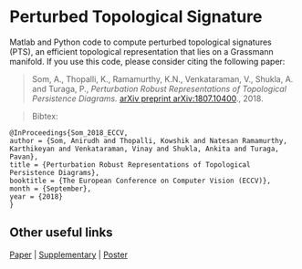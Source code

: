 # Perturbed Topological Signature

Matlab and Python code to compute perturbed topological signatures (PTS), an efficient topological representation that lies on a Grassmann manifold. If you use this code, please consider citing the following paper:

>Som, A., Thopalli, K., Ramamurthy, K.N., Venkataraman, V., Shukla, A. and Turaga, P.,
*Perturbation Robust Representations of Topological Persistence Diagrams.*
[arXiv preprint arXiv:1807.10400](https://arxiv.org/abs/1807.10400)., 2018. 

>Bibtex:
```
@InProceedings{Som_2018_ECCV,
author = {Som, Anirudh and Thopalli, Kowshik and Natesan Ramamurthy, Karthikeyan and Venkataraman, Vinay and Shukla, Ankita and Turaga, Pavan},
title = {Perturbation Robust Representations of Topological Persistence Diagrams},
booktitle = {The European Conference on Computer Vision (ECCV)},
month = {September},
year = {2018}
}
```
## Other useful links

[Paper](https://arxiv.org/pdf/1807.10400.pdf)   |   [Supplementary](http://www.public.asu.edu/~asom2/ECCV18_Supplementary.pdf)   |   [Poster](http://www.public.asu.edu/~asom2/ECCV18_Poster.pdf)
